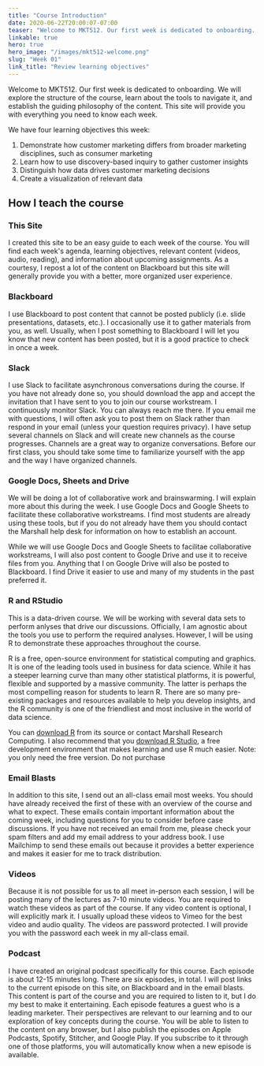 ```yaml
---
title: "Course Introduction"
date: 2020-06-22T20:00:07-07:00
teaser: "Welcome to MKT512. Our first week is dedicated to onboarding. We will explore the structure of the course, learn about the tools to navigate it, and establish the guiding philosophy of the content. This site will provide you with everything you need to know each week."
linkable: true
hero: true
hero_image: "/images/mkt512-welcome.png"
slug: "Week 01"
link_title: "Review learning objectives"
---
```


Welcome to MKT512. Our first week is dedicated to onboarding. We will explore the structure of the course, learn about the tools to navigate it, and establish the guiding philosophy of the content. This site will provide you with everything you need to know each week.

We have four learning objectives this week:

1. Demonstrate how customer marketing differs from broader marketing disciplines, such as consumer marketing
2. Learn how to use discovery-based inquiry to gather customer insights
4. Distinguish how data drives customer marketing decisions
3. Create a visualization of relevant data

## How I teach the course

### This Site

I created this site to be an easy guide to each week of the course. You will find each week's agenda, learning objectives, relevant content (videos, audio, reading), and information about upcoming assignments. As a courtesy, I repost a lot of the content on Blackboard but this site will generally provide you with a better, more organized user experience.

### Blackboard

I use Blackboard to post content that cannot be posted publicly (i.e. slide presentations, datasets, etc.). I occasionally use it to gather materials from you, as well. Usually, when I post something to Blackboard I will let you know that new content has been posted, but it is a good practice to check in once a week.

### Slack

I use Slack to facilitate asynchronous conversations during the course. If you have not already done so, you should download the app and accept the invitation that I have sent to you to join our course workstream. I continuously monitor Slack. You can always reach me there. If you email me with questions, I will often ask you to post them on Slack rather than respond in your email (unless your question requires privacy). I have setup several channels on Slack and will create new channels as the course progresses. Channels are a great way to organize conversations. Before our first class, you should take some time to familiarize yourself with the app and the way I have organized channels. 

### Google Docs, Sheets and Drive

We will be doing a lot of collaborative work and brainswarming. I will explain more about this during the week. I use Google Docs and Google Sheets to facilitate these collaborative workstreams. I find most students are already using these tools, but if you do not already have them you should contact the Marshall help desk for information on how to establish an account.

While we will use Google Docs and Google Sheets to facilitae collaborative workstreams, I will also post content to Google Drive and use it to receive files from you. Anything that I on Google Drive will also be posted to Blackboard. I find Drive it easier to use and many of my students in the past preferred it.

### R and RStudio

This is a data-driven course. We will be working with several data sets to perform anlyses that drive our discussions. Officially, I am agnostic about the tools you use to perform the required analyses. However, I will be using R to demonstrate these approaches throughout the course. 

R is a free, open-source environment for statistical computing and graphics. It is one of the leading tools used in business for data science. While it has a steeper learning curve than many other statistical platforms, it is powerful, flexible and supported by a massive community. The latter is perhaps the most compelling reason for students to learn R. There are so many pre-existing packages and resources available to help you develop insights, and the R community is one of the friendliest and most inclusive in the world of data science. 

You can [download R](https://cran.r-project.org/mirrors.html) from its source or contact Marshall Research Computing. I also recommend that you [download R Studio](https://rstudio.com/products/rstudio/download/#download), a free development environment that makes learning and use R much easier. Note: you only need the free version. Do not purchase 

### Email Blasts

In addition to this site, I send out an all-class email most weeks. You should have already received the first of these with an overview of the course and what to expect. These emails contain important information about the coming week, including questions for you to consider before case discussions. If you have not received an email from me, please check your spam filters and add my email address to your address book. I use Mailchimp to send these emails out because it provides a better experience and makes it easier for me to track distribution.

### Videos

Because it is not possible for us to all meet in-person each session, I will be posting many of the lectures as 7-10 minute videos. You are required to watch these videos as part of the course. If any video content is optional, I will explicitly mark it. I usually upload these videos to Vimeo for the best video and audio quality. The videos are password protected. I will provide you with the password each week in my all-class email.

### Podcast

I have created an original podcast specifically for this course. Each episode is about 12-15 minutes long. There are six episodes, in total. I will post links to the current episode on this site, on Blackboard and in the email blasts. This content is part of the course and you are required to listen to it, but I do my best to make it entertaining. Each episode features a guest who is a leading marketer. Their perspectives are relevant to our learning and to our exploration of key concepts during the course. You will be able to listen to the content on any browser, but I also publish the episodes on Apple Podcasts, Spotify, Stitcher, and Google Play. If you subscribe to it through one of those platforms, you will automatically know when a new episode is available.